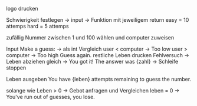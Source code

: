 logo drucken

Schwierigkeit festlegen
-> input
-> Funktion mit jeweiligem return
easy = 10 attemps
hard = 5 attemps

zufällig Nummer zwischen 1 und 100 wählen und computer zuweisen

Input Make a guess: -> als int
Vergleich
user < computer -> Too low
user > computer -> Too high
Guess again.
restliche Leben drucken
Fehlversuch -> Leben abziehen
gleich -> You got it! The answer was {zahl} -> Schleife stoppen

Leben ausgeben
You have {leben} attempts remaining to guess the number.


solange wie Leben > 0 -> Gebot anfragen und Vergleichen
leben = 0 -> You've run out of guesses, you lose.
